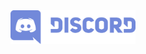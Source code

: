 <div align="center">
	<img src="/.github/assets/discord-logo.png" alt="Logo" width="200px" style="max-width:100%"/>
</div>



